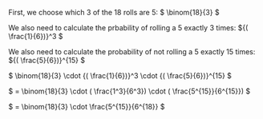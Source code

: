 First, we choose which 3 of the 18 rolls are 5: $ \binom{18}{3} $

We also need to calculate the prbability of rolling a 5 exactly 3 times: ${( \frac{1}{6})}^3 $

We also need to calculate the probability of not rolling a 5 exactly 15 times: ${( \frac{5}{6})}^{15} $

$ \binom{18}{3} \cdot {( \frac{1}{6})}^3 \cdot {( \frac{5}{6})}^{15} $

$ = \binom{18}{3} \cdot ( \frac{1^3}{6^3}) \cdot ( \frac{5^{15}}{6^{15}}) $

$ = \binom{18}{3} \cdot \frac{5^{15}}{6^{18}} $

